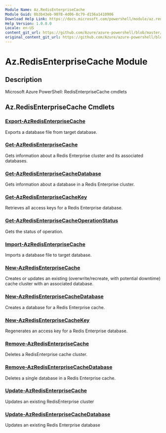 ```yaml
---
Module Name: Az.RedisEnterpriseCache
Module Guid: 0b3b43eb-9078-4d06-8c79-d156a1410906
Download Help Link: https://docs.microsoft.com/powershell/module/az.redisenterprisecache
Help Version: 1.0.0.0
Locale: en-US
content_git_url: https://github.com/Azure/azure-powershell/blob/master/src/RedisEnterpriseCache/help/Az.RedisEnterpriseCache.md
original_content_git_url: https://github.com/Azure/azure-powershell/blob/master/src/RedisEnterpriseCache/help/Az.RedisEnterpriseCache.md
---
```


# Az.RedisEnterpriseCache Module
## Description
Microsoft Azure PowerShell: RedisEnterpriseCache cmdlets

## Az.RedisEnterpriseCache Cmdlets
### [Export-AzRedisEnterpriseCache](Export-AzRedisEnterpriseCache.md)
Exports a database file from target database.

### [Get-AzRedisEnterpriseCache](Get-AzRedisEnterpriseCache.md)
Gets information about a Redis Enterprise cluster and its associated databases.

### [Get-AzRedisEnterpriseCacheDatabase](Get-AzRedisEnterpriseCacheDatabase.md)
Gets information about a database in a Redis Enterprise cluster.

### [Get-AzRedisEnterpriseCacheKey](Get-AzRedisEnterpriseCacheKey.md)
Retrieves all access keys for a Redis Enterprise database.

### [Get-AzRedisEnterpriseCacheOperationStatus](Get-AzRedisEnterpriseCacheOperationStatus.md)
Gets the status of operation.

### [Import-AzRedisEnterpriseCache](Import-AzRedisEnterpriseCache.md)
Imports a database file to target database.

### [New-AzRedisEnterpriseCache](New-AzRedisEnterpriseCache.md)
Creates or updates an existing (overwrite/recreate, with potential downtime) cache cluster with an associated database.

### [New-AzRedisEnterpriseCacheDatabase](New-AzRedisEnterpriseCacheDatabase.md)
Creates a database for a Redis Enterprise cache.

### [New-AzRedisEnterpriseCacheKey](New-AzRedisEnterpriseCacheKey.md)
Regenerates an access key for a Redis Enterprise database.

### [Remove-AzRedisEnterpriseCache](Remove-AzRedisEnterpriseCache.md)
Deletes a RedisEnterprise cache cluster.

### [Remove-AzRedisEnterpriseCacheDatabase](Remove-AzRedisEnterpriseCacheDatabase.md)
Deletes a single database in a Redis Enterprise cache.

### [Update-AzRedisEnterpriseCache](Update-AzRedisEnterpriseCache.md)
Updates an existing RedisEnterprise cluster

### [Update-AzRedisEnterpriseCacheDatabase](Update-AzRedisEnterpriseCacheDatabase.md)
Updates an existing Redis Enterprise database

